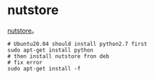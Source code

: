 # nutstore

[nutstore](https://www.jianguoyun.com/s/downloads/linux)。

```shell
# Ubuntu20.04 should install python2.7 first
sudo apt-get install python
# then install nutstore fron deb
# fix error
sudo apt-get install -f
```
